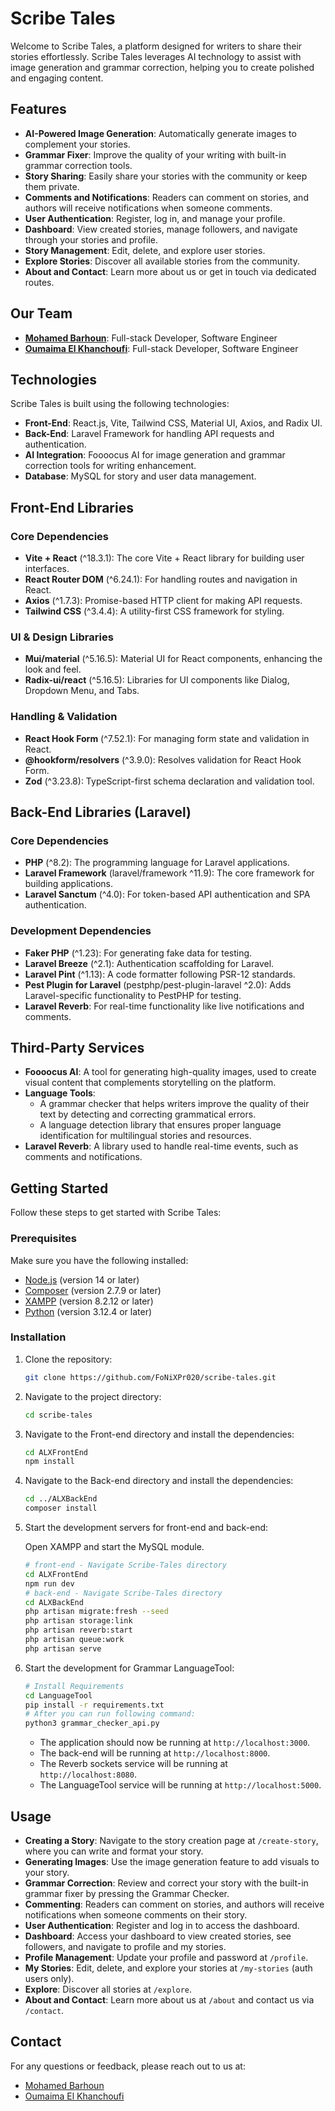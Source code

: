 # Scribe Tales

Welcome to Scribe Tales, a platform designed for writers to share their stories effortlessly. Scribe Tales leverages AI technology to assist with image generation and grammar correction, helping you to create polished and engaging content.

## Features

- **AI-Powered Image Generation**: Automatically generate images to complement your stories.
- **Grammar Fixer**: Improve the quality of your writing with built-in grammar correction tools.
- **Story Sharing**: Easily share your stories with the community or keep them private.
- **Comments and Notifications**: Readers can comment on stories, and authors will receive notifications when someone comments.
- **User Authentication**: Register, log in, and manage your profile.
- **Dashboard**: View created stories, manage followers, and navigate through your stories and profile.
- **Story Management**: Edit, delete, and explore user stories.
- **Explore Stories**: Discover all available stories from the community.
- **About and Contact**: Learn more about us or get in touch via dedicated routes.

## Our Team

- **[Mohamed Barhoun](https://github.com/FoNiXPr020)**: Full-stack Developer, Software Engineer
- **[Oumaima El Khanchoufi](mailto:omaimaelkhanchoufi9@gmail.com)**: Full-stack Developer, Software Engineer


## Technologies

Scribe Tales is built using the following technologies:

- **Front-End**: React.js, Vite, Tailwind CSS, Material UI, Axios, and Radix UI.
- **Back-End**: Laravel Framework for handling API requests and authentication.
- **AI Integration**: Foooocus AI for image generation and grammar correction tools for writing enhancement.
- **Database**: MySQL for story and user data management.

## Front-End Libraries

### Core Dependencies

- **Vite + React** (^18.3.1): The core Vite + React library for building user interfaces.
- **React Router DOM** (^6.24.1): For handling routes and navigation in React.
- **Axios** (^1.7.3): Promise-based HTTP client for making API requests.
- **Tailwind CSS** (^3.4.4): A utility-first CSS framework for styling.

### UI & Design Libraries

- **Mui/material** (^5.16.5): Material UI for React components, enhancing the look and feel.
- **Radix-ui/react** (^5.16.5): Libraries for UI components like Dialog, Dropdown Menu, and Tabs.

### Handling & Validation

- **React Hook Form** (^7.52.1): For managing form state and validation in React.
- **@hookform/resolvers** (^3.9.0): Resolves validation for React Hook Form.
- **Zod** (^3.23.8): TypeScript-first schema declaration and validation tool.

## Back-End Libraries (Laravel)

### Core Dependencies

- **PHP** (^8.2): The programming language for Laravel applications.
- **Laravel Framework** (laravel/framework ^11.9): The core framework for building applications.
- **Laravel Sanctum** (^4.0): For token-based API authentication and SPA authentication.

### Development Dependencies

- **Faker PHP** (^1.23): For generating fake data for testing.
- **Laravel Breeze** (^2.1): Authentication scaffolding for Laravel.
- **Laravel Pint** (^1.13): A code formatter following PSR-12 standards.
- **Pest Plugin for Laravel** (pestphp/pest-plugin-laravel ^2.0): Adds Laravel-specific functionality to PestPHP for testing.
- **Laravel Reverb**: For real-time functionality like live notifications and comments.

## Third-Party Services

- **Foooocus AI**: A tool for generating high-quality images, used to create visual content that complements storytelling on the platform.
- **Language Tools**: 
    - A grammar checker that helps writers improve the quality of their text by detecting and correcting grammatical errors.
    - A language detection library that ensures proper language identification for multilingual stories and resources.
- **Laravel Reverb**: A library used to handle real-time events, such as comments and notifications.

## Getting Started

Follow these steps to get started with Scribe Tales:

### Prerequisites

Make sure you have the following installed:

- [Node.js](https://nodejs.org/) (version 14 or later)
- [Composer](https://getcomposer.org/) (version 2.7.9 or later)
- [XAMPP](https://www.apachefriends.org/) (version 8.2.12 or later)
- [Python](https://www.python.org/downloads/) (version 3.12.4 or later)

### Installation

1. Clone the repository:

    ```bash
    git clone https://github.com/FoNiXPr020/scribe-tales.git
    ```

2. Navigate to the project directory:

    ```bash
    cd scribe-tales
    ```

3. Navigate to the Front-end directory and install the dependencies:

    ```bash
    cd ALXFrontEnd
    npm install
    ```

4. Navigate to the Back-end directory and install the dependencies:

    ```bash
    cd ../ALXBackEnd
    composer install
    ```

5. Start the development servers for front-end and back-end:

    Open XAMPP and start the MySQL module.

    ```bash
    # front-end - Navigate Scribe-Tales directory
    cd ALXFrontEnd
    npm run dev
    # back-end - Navigate Scribe-Tales directory
    cd ALXBackEnd
    php artisan migrate:fresh --seed
    php artisan storage:link
    php artisan reverb:start
    php artisan queue:work
    php artisan serve
    ```

6. Start the development for Grammar LanguageTool:

    ```bash
    # Install Requirements
    cd LanguageTool
    pip install -r requirements.txt
    # After you can run following command:
    python3 grammar_checker_api.py
    ```
    
    - The application should now be running at `http://localhost:3000`.
    - The back-end will be running at `http://localhost:8000`.
    - The Reverb sockets service will be running at `http://localhost:8080`.
    - The LanguageTool service will be running at `http://localhost:5000`.

## Usage

- **Creating a Story**: Navigate to the story creation page at `/create-story`, where you can write and format your story.
- **Generating Images**: Use the image generation feature to add visuals to your story.
- **Grammar Correction**: Review and correct your story with the built-in grammar fixer by pressing the Grammar Checker.
- **Commenting**: Readers can comment on stories, and authors will receive notifications when someone comments on their story.
- **User Authentication**: Register and log in to access the dashboard.
- **Dashboard**: Access your dashboard to view created stories, see followers, and navigate to profile and my stories.
- **Profile Management**: Update your profile and password at `/profile`.
- **My Stories**: Edit, delete, and explore your stories at `/my-stories` (auth users only).
- **Explore**: Discover all stories at `/explore`.
- **About and Contact**: Learn more about us at `/about` and contact us via `/contact`.

## Contact

For any questions or feedback, please reach out to us at:

- [Mohamed Barhoun](mailto:rogueman2018@gmail.com)
- [Oumaima El Khanchoufi](mailto:omaimaelkhanchoufi9@gmail.com)
